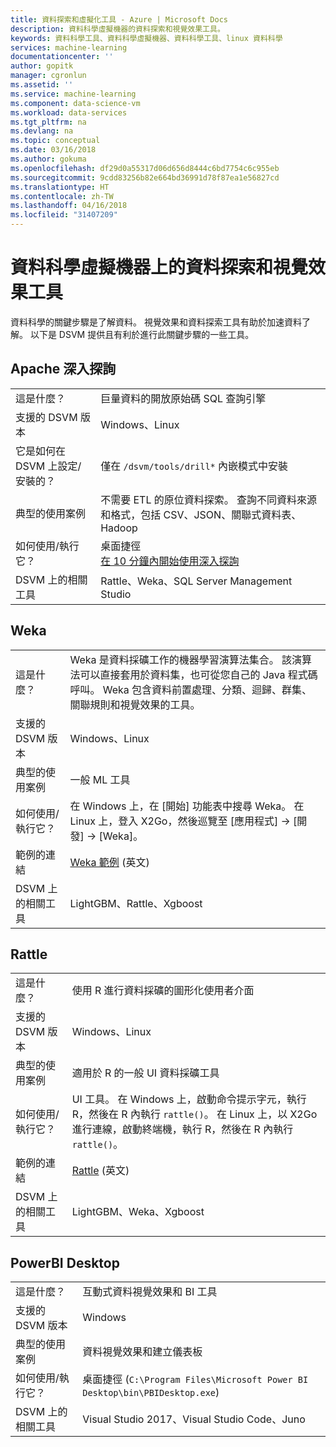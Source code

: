 ```yaml
---
title: 資料探索和虛擬化工具 - Azure | Microsoft Docs
description: 資料科學虛擬機器的資料探索和視覺效果工具。
keywords: 資料科學工具、資料科學虛擬機器、資料科學工具、linux 資料科學
services: machine-learning
documentationcenter: ''
author: gopitk
manager: cgronlun
ms.assetid: ''
ms.service: machine-learning
ms.component: data-science-vm
ms.workload: data-services
ms.tgt_pltfrm: na
ms.devlang: na
ms.topic: conceptual
ms.date: 03/16/2018
ms.author: gokuma
ms.openlocfilehash: df29d0a55317d06d656d8444c6bd7754c6c955eb
ms.sourcegitcommit: 9cdd83256b82e664bd36991d78f87ea1e56827cd
ms.translationtype: HT
ms.contentlocale: zh-TW
ms.lasthandoff: 04/16/2018
ms.locfileid: "31407209"
---
```

# <a name="data-exploration-and-visualization-tools-on-the-data-science-virtual-machine"></a>資料科學虛擬機器上的資料探索和視覺效果工具

資料科學的關鍵步驟是了解資料。 視覺效果和資料探索工具有助於加速資料了解。 以下是 DSVM 提供且有利於進行此關鍵步驟的一些工具。 

## <a name="apache-drill"></a>Apache 深入探詢
|    |           |
| ------------- | ------------- |
| 這是什麼？   | 巨量資料的開放原始碼 SQL 查詢引擎    |
| 支援的 DSVM 版本      | Windows、Linux  |
| 它是如何在 DSVM 上設定/安裝的？      |  僅在 `/dsvm/tools/drill*` 內嵌模式中安裝   |
| 典型的使用案例      |  不需要 ETL 的原位資料探索。 查詢不同資料來源和格式，包括 CSV、JSON、關聯式資料表、Hadoop     |
| 如何使用/執行它？      | 桌面捷徑  <br/> [在 10 分鐘內開始使用深入探詢](https://drill.apache.org/docs/drill-in-10-minutes/)  |
| DSVM 上的相關工具      |   Rattle、Weka、SQL Server Management Studio      |

## <a name="weka"></a>Weka
|    |           |
| ------------- | ------------- |
| 這是什麼？   |  Weka 是資料採礦工作的機器學習演算法集合。 該演算法可以直接套用於資料集，也可從您自己的 Java 程式碼呼叫。 Weka 包含資料前置處理、分類、迴歸、群集、關聯規則和視覺效果的工具。 |
| 支援的 DSVM 版本     | Windows、Linux     |
| 典型的使用案例      | 一般 ML 工具     |
| 如何使用/執行它？      | 在 Windows 上，在 [開始] 功能表中搜尋 Weka。 在 Linux 上，登入 X2Go，然後巡覽至 [應用程式] -> [開發] -> [Weka]。 |
| 範例的連結      | [Weka 範例](http://www.cs.waikato.ac.nz/ml/weka/documentation.html) \(英文\) |
| DSVM 上的相關工具      |LightGBM、Rattle、Xgboost   |

## <a name="rattle"></a>Rattle
|    |           |
| ------------- | ------------- |
| 這是什麼？   |   使用 R 進行資料採礦的圖形化使用者介面   |
| 支援的 DSVM 版本     | Windows、Linux     |
| 典型的使用案例      | 適用於 R 的一般 UI 資料採礦工具    |
| 如何使用/執行它？      | UI 工具。 在 Windows 上，啟動命令提示字元，執行 R，然後在 R 內執行 `rattle()`。 在 Linux 上，以 X2Go 進行連線，啟動終端機，執行 R，然後在 R 內執行 `rattle()`。 |
| 範例的連結      | [Rattle](https://togaware.com/onepager/) \(英文\) |
| DSVM 上的相關工具      |LightGBM、Weka、Xgboost   |

## <a name="powerbi-desktop"></a>PowerBI Desktop 
|    |           |
| ------------- | ------------- |
| 這是什麼？   | 互動式資料視覺效果和 BI 工具    |
| 支援的 DSVM 版本      | Windows  |
| 典型的使用案例      |  資料視覺效果和建立儀表板   |
| 如何使用/執行它？      | 桌面捷徑 (`C:\Program Files\Microsoft Power BI Desktop\bin\PBIDesktop.exe`)      |
| DSVM 上的相關工具      |   Visual Studio 2017、Visual Studio Code、Juno      |

